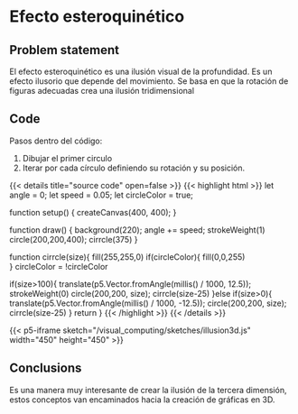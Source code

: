 # Efecto esteroquinético

## Problem statement

El efecto esteroquinético es una ilusión visual de la profundidad. Es un efecto ilusorio que depende del movimiento. Se basa en que la rotación de figuras adecuadas crea una ilusión tridimensional

## Code

Pasos dentro del código:

1. Dibujar el primer circulo
2. Iterar por cada círculo definiendo su rotación y su posición.

{{< details title="source code" open=false >}}
{{< highlight html >}}
let angle = 0;
let speed = 0.05;
let circleColor = true;

function setup() {
createCanvas(400, 400);
}

function draw() {
background(220);
angle += speed;
strokeWeight(1)
circle(200,200,400);
cirrcle(375)
}

function cirrcle(size){
fill(255,255,0)
if(circleColor){
fill(0,0,255)  
 }
circleColor = !circleColor

if(size>100){
translate(p5.Vector.fromAngle(millis() / 1000, 12.5));
strokeWeight(0)
circle(200,200, size);
cirrcle(size-25)
}else if(size>0){
translate(p5.Vector.fromAngle(millis() / 1000, -12.5));
circle(200,200, size);  
 cirrcle(size-25)
}
return
}
{{< /highlight >}}
{{< /details >}}

{{< p5-iframe sketch="/visual_computing/sketches/illusion3d.js" width="450" height="450" >}}

## Conclusions

Es una manera muy interesante de crear la ilusión de la tercera dimensión, estos conceptos van encaminados hacia la creación de gráficas en 3D.
